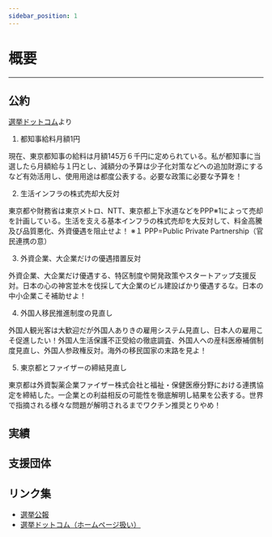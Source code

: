 ```yaml
---
sidebar_position: 1
---
```


# 概要
--------

## 公約
[選挙ドットコム](https://go2senkyo.com/seijika/193748)より

1. 都知事給料月額1円

現在、東京都知事の給料は月額145万６千円に定められている。私が都知事に当選したら月額給与１円とし、減額分の予算は少子化対策などへの追加財源にするなど有効活用し、使用用途は都度公表する。必要な政策に必要な予算を！

2. 生活インフラの株式売却大反対

東京都や財務省は東京メトロ、NTT、東京都上下水道などをPPP※1によって売却を計画している。生活を支える基本インフラの株式売却を大反対して、料金高騰及び品質悪化、外資優遇を阻止せよ！
※１ PPP=Public Private Partnership（官民連携の意）

3. 外資企業、大企業だけの優遇措置反対

外資企業、大企業だけ優遇する、特区制度や開発政策やスタートアップ支援反対。日本の心の神宮並木を伐採して大企業のビル建設ばかり優遇するな。日本の中小企業こそ補助せよ！

4. 外国人移民推進制度の見直し

外国人観光客は大歓迎だが外国人ありきの雇用システム見直し、日本人の雇用こそ促進したい！外国人生活保護不正受給の徹底調査、外国人への産科医療補償制度見直し、外国人参政権反対。海外の移民国家の末路を見よ！

5. 東京都とファイザーの締結見直し

東京都は外資製薬企業ファイザー株式会社と福祉・保健医療分野における連携協定を締結した。一企業との利益相反の可能性を徹底解明し結果を公表する。世界で指摘される様々な問題が解明されるまでワクチン推奨とりやめ！

## 実績


## 支援団体


## リンク集
- [選挙公報](https://r6tochijisen.metro.tokyo.lg.jp/public/files/R06tochiji_kouhou_kobetsu_06.pdf#view=FitH)
- [選挙ドットコム（ホームページ扱い）](https://go2senkyo.com/seijika/193748)
